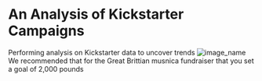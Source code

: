 # An Analysis of Kickstarter Campaigns
Performing analysis on Kickstarter data to uncover trends
![image_name](path/to/https://github.com/aahudson/kickstarter-analysis/blob/main/Outcomes%20Based%20on%20Launch%20Date.png)
We recommended that for the Great Brittian musnica fundraiser that you set a goal of 2,000 pounds 
